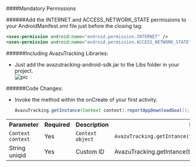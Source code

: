 ####Mandatory Permissions 

######Add the INTERNET and ACCESS_NETWORK_STATE permissions to your AndroidManifest.xml file just before the closing </manifest> tag:   

   ```xml
   <uses-permission android:name="android.permission.INTERNET" />      
   <uses-permission android:name="android.permission.ACCESS_NETWORK_STATE" />
   ```
    
######Including AvazuTracking Libraries:   
- Just add the avazutracking-android-sdk.jar to the Libs folder in your project.  
![pic](http://d.pcs.baidu.com/thumbnail/2360ff40f5e7c32e19b27ef8599193c4?fid=2050215414-250528-3840253792&time=1382334633&sign=FDTAR-DCb740ccc5511e5e8fedcff06b081203-lzK5Pv9IhlrLZN%2FpO75LvdWRoPw%3D&rt=sh&expires=8h&r=530730628&size=c710_u500&quality=100)
   
######Code Changes:  
- Invoke the method within the onCreate of your first activity.

   ```java
   AvazuTracking.getInstance(Context context).reportAppDownloadGoal();   
   ```
   
<table class="table table-bordered table-striped table-condensed">
 <tr>
  <th>Parameter</th>
  <th>Required</th>
  <th>Description</th>
  <th>Example</th>
 </tr>
 <tr>
  <td><code>Context context</code></td>
  <td>Yes</td>
  <td><code>Context object</code></td>
  <td><code>AvazuTracking.getIntance(this);</code></td>
 </tr>
 <tr>
  <td>String uniqid</td>
  <td>Yes</td>
  <td>Custom ID</td>
  <td>AvazuTracking.getIntance(this).reportAppDownLoadGoal("id");</td>
 </tr>
</table>

